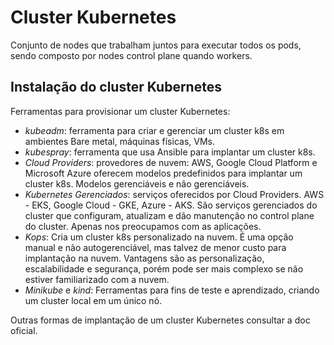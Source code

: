 # Cluster Kubernetes

Conjunto de nodes que trabalham juntos para executar todos os pods, sendo composto por nodes control plane quando workers.

## Instalação do cluster Kubernetes

Ferramentas para provisionar um cluster Kubernetes:
 - *kubeadm*: ferramenta para criar e gerenciar um cluster k8s em ambientes Bare metal, máquinas físicas, VMs.
 - *kubespray*: ferramenta que usa Ansible para implantar um cluster k8s.
 - *Cloud Providers*: provedores de nuvem: AWS, Google Cloud Platform e Microsoft Azure oferecem modelos predefinidos para implantar um cluster k8s. Modelos gerenciáveis e não gerenciáveis.
 - *Kubernetes Gerenciados*: serviços oferecidos por Cloud Providers. AWS - EKS, Google Cloud - GKE, Azure - AKS. São serviços gerenciados do cluster que configuram, atualizam e dão manutenção no control plane do cluster. Apenas nos preocupamos com as aplicações.
 - *Kops*: Cria um cluster k8s personalizado na nuvem. É uma opção manual e não autogerenciável, mas talvez de menor custo para implantação na nuvem. Vantagens são as personalização, escalabilidade e segurança, porém pode ser mais complexo se não estiver familiarizado com a nuvem.
 - *Minikube* e *kind*: Ferramentas para fins de teste e aprendizado, criando um cluster local em um único nó.

 Outras formas de implantação de um cluster Kubernetes consultar a doc oficial.